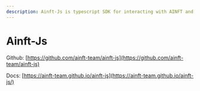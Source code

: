 ```yaml
---
description: Ainft-Js is typescript SDK for interacting with AINFT and AINFT Factory.
---
```


# Ainft-Js

Github: [https://github.com/ainft-team/ainft-js](https://github.com/ainft-team/ainft-js)

Docs: [https://ainft-team.github.io/ainft-js](https://ainft-team.github.io/ainft-js/)
